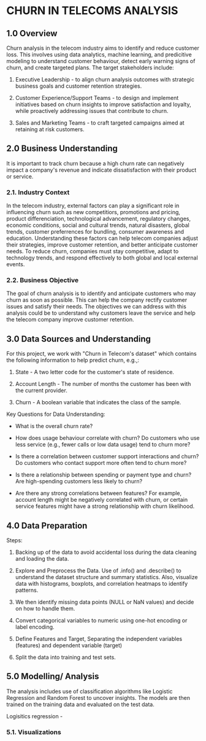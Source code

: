 # CHURN IN TELECOMS ANALYSIS
## 1.0 Overview
Churn analysis in the telecom industry aims to identify and reduce customer loss. This involves using data analytics, machine learning, and predicitive modeling to understand customer behaviour, detect early warning signs of churn, and create targeted plans. 
The target stakeholders include:

1. Executive Leadership - to align churn analysis outcomes with strategic business goals and customer retention strategies.
   
2. Customer Experience/Support Teams - to design and implement initiatives based on churn insights to improve satisfaction and loyalty, while proactively addressing issues that contribute to churn.

3. Sales and Marketing Teams - to craft targeted campaigns aimed at retaining at risk customers.

## 2.0	Business Understanding
It is important to track churn because a high churn rate can negatively impact a company's revenue and indicate dissatisfaction with their product or service.
### 2.1. Industry Context
In the telecom industry, external factors can play a significant role in influencing churn such as new competitiors, promotions and pricing, product differenciation, technological advancement, regulatory changes, economic conditions, social and cultural trends, natural disasters, global trends, customer preferrences for bundling, consumer awareness and education. Understanding these factors can help telecom companies adjust their strategies, improve customer retention, and better anticipate customer needs. To reduce churn, companies must stay competitive, adapt to technology trends, and respond effectively to both global and local external events.

### 2.2. Business Objective
The goal of churn analysis is to identify and anticipate customers who may churn as soon as possible. This can help the company rectify customer issues and satisfy their needs. The objectives we can address with this analysis could be to understand why customers leave the service and help the telecom company improve customer retention.

## 3.0	Data Sources and Understanding
For this project, we work with "Churn in Telecom's dataset" which contains the following information to help predict churn, e.g.,:

1. State - A two letter code for the customer's state of residence.

2. Account Length - The number of months the customer has been with the current provider.

3. Churn - A boolean variable that indicates the class of the sample.

Key Questions for Data Understanding:

- What is the overall churn rate?

- How does usage behaviour correlate with churn? Do customers who use less service (e.g., fewer calls or low data usage) tend to churn more?

- Is there a correlation between customer support interactions and churn? Do customers who contact support more often tend to churn more?

- Is there a relationship between spending or payment type and churn? Are high-spending customers less likely to churn?

- Are there any strong correlations between features? For example, account length might be negatively correlated with churn, or certain service features might have a strong relationship with churn likelihood.

## 4.0	Data Preparation
Steps:
  1.	Backing up of the data to avoid accidental loss during the data cleaning and loading the data.
  
  2.	Explore and Preprocess the Data. Use of .info() and .describe() to understand the dataset structure and summary statistics. Also, visualize data with histograms, boxplots, and correlation heatmaps to identify patterns.

  3.	We then identify missing data points (NULL or NaN values) and decide on how to handle them.
 
  4.	Convert categorical variables to numeric using one-hot encoding or label encoding.

  6.	Define Features and Target, Separating the independent variables (features) and dependent variable (target)

  7.	Split the data into training and test sets.
 
## 5.0	Modelling/ Analysis
The analysis includes use of classification algorithms like Logistic Regression and Random Forest to uncover insights. The models are then trained on the training data and evaluated on the test data.

Logisitics regression - 

### 5.1. Visualizations
